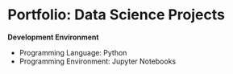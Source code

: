 # Portfolio: Data Science Projects

**Development Environment**
* Programming Language: Python
* Programming Environment: Jupyter Notebooks


